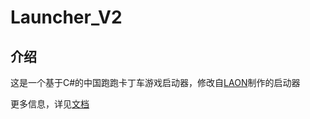 # Launcher_V2

## 介绍

这是一个基于C#的中国跑跑卡丁车游戏启动器，修改自[LAON](https://github.com/MyPuppy)制作的启动器

更多信息，详见[文档](https://yanygm.github.io/Launcher_V2)
